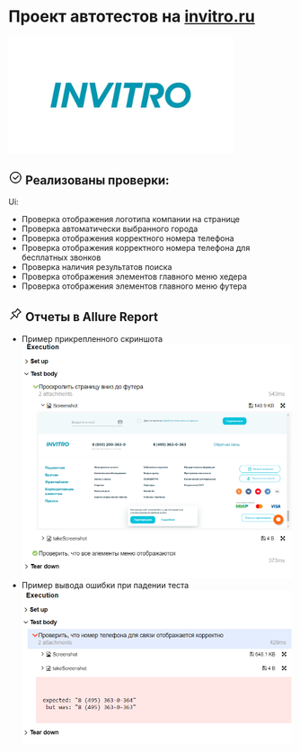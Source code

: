 # Проект автотестов на [invitro.ru](https://www.invitro.ru/)

<img align="center" src="https://github.com/ioomoon/InvitroUiTests/blob/main/readme/invitro.jpg" width="400">

## <img src="https://github.com/ioomoon/QA-guru-graduation/blob/master/img/icon5.png?raw=true" width="25"> Реализованы проверки:

Ui:
- Проверка отображения логотипа компании на странице
- Проверка автоматически выбранного города
- Проверка отображения корректного номера телефона
- Проверка отображения корректного номера телефона для бесплатных звонков
- Проверка наличия результатов поиска
- Проверка отображения элементов главного меню хедера
- Проверка отображения элементов главного меню футера

## <img src="https://github.com/ioomoon/QA-guru-graduation/blob/master/img/icon6.png?raw=true" width="25"> Отчеты в Allure Report
- Пример прикрепленного скриншота
![](readme/Screenshot_1.png "allure")
- Пример вывода ошибки при падении теста
![](readme/Screenshot_2.png "allure")
